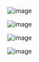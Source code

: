 ![image](https://github.com/user-attachments/assets/4f67696e-db26-49dc-a07a-1ba803d04e14)

![image](https://github.com/user-attachments/assets/1bc73f47-6b21-4315-8e5f-81b2cba946c1)

![image](https://github.com/user-attachments/assets/86e1d3d2-1747-493f-bf8f-e8fa91439453)

![image](https://github.com/user-attachments/assets/1681f864-adab-4d5a-97dd-af7f506f662b)

